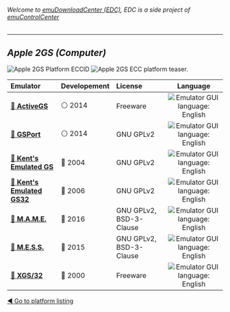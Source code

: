 ###### Welcome to [emuDownloadCenter (EDC)](https://github.com/PhoenixInteractiveNL/emuDownloadCenter/wiki/), EDC is a side project of [emuControlCenter](https://github.com/PhoenixInteractiveNL/emuControlCenter/wiki/)
***
## _Apple 2GS (Computer)_
![](https://raw.githubusercontent.com/wiki/PhoenixInteractiveNL/emuDownloadCenter/images_platform/ecc_apple2gs_cell.png "Apple 2GS Platform ECCID")
![](https://raw.githubusercontent.com/wiki/PhoenixInteractiveNL/emuDownloadCenter/images_platform/ecc_apple2gs_teaser.png "Apple 2GS ECC platform teaser.")

| Emulator | Developement | License | Language |
|:---------|:-------------|:--------|:--------:|
| [:file_folder: **ActiveGS**](https://github.com/PhoenixInteractiveNL/emuDownloadCenter/wiki/Emulator-activegs#menu) | :white_circle: 2014 | Freeware | ![](https://raw.githubusercontent.com/wiki/PhoenixInteractiveNL/emuDownloadCenter/images_flags/icon_flag_EN_24.png "Emulator GUI language: English") |
| [:file_folder: **GSPort**](https://github.com/PhoenixInteractiveNL/emuDownloadCenter/wiki/Emulator-gsport#menu) | :white_circle: 2014 | GNU GPLv2 | ![](https://raw.githubusercontent.com/wiki/PhoenixInteractiveNL/emuDownloadCenter/images_flags/icon_flag_EN_24.png "Emulator GUI language: English") |
| [:file_folder: **Kent's Emulated GS**](https://github.com/PhoenixInteractiveNL/emuDownloadCenter/wiki/Emulator-kegs#menu) | :red_circle: 2004 | GNU GPLv2 | ![](https://raw.githubusercontent.com/wiki/PhoenixInteractiveNL/emuDownloadCenter/images_flags/icon_flag_EN_24.png "Emulator GUI language: English") |
| [:file_folder: **Kent's Emulated GS32**](https://github.com/PhoenixInteractiveNL/emuDownloadCenter/wiki/Emulator-kegs32#menu) | :red_circle: 2006 | GNU GPLv2 | ![](https://raw.githubusercontent.com/wiki/PhoenixInteractiveNL/emuDownloadCenter/images_flags/icon_flag_EN_24.png "Emulator GUI language: English") |
| [:file_folder: **M.A.M.E.**](https://github.com/PhoenixInteractiveNL/emuDownloadCenter/wiki/Emulator-mame#menu) | :large_blue_circle: 2016 | GNU GPLv2, BSD-3-Clause | ![](https://raw.githubusercontent.com/wiki/PhoenixInteractiveNL/emuDownloadCenter/images_flags/icon_flag_EN_24.png "Emulator GUI language: English") |
| [:file_folder: **M.E.S.S.**](https://github.com/PhoenixInteractiveNL/emuDownloadCenter/wiki/Emulator-mess#menu) | :large_blue_circle: 2015 | GNU GPLv2, BSD-3-Clause | ![](https://raw.githubusercontent.com/wiki/PhoenixInteractiveNL/emuDownloadCenter/images_flags/icon_flag_EN_24.png "Emulator GUI language: English") |
| [:file_folder: **XGS/32**](https://github.com/PhoenixInteractiveNL/emuDownloadCenter/wiki/Emulator-xgs32#menu) | :red_circle: 2000 | Freeware | ![](https://raw.githubusercontent.com/wiki/PhoenixInteractiveNL/emuDownloadCenter/images_flags/icon_flag_EN_24.png "Emulator GUI language: English") |

[:arrow_backward: Go to platform listing](https://github.com/PhoenixInteractiveNL/emuDownloadCenter/wiki/EDC-Platform-List)
